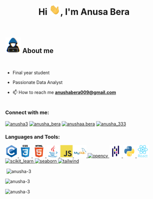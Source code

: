 <h1 align="center">Hi <img width="35" src="https://github.com/1999AZZAR/1999AZZAR/blob/main/resources/img/waving.gif">, I'm Anusa Bera</h1>
<!-- <h3 align="center">Hello Developers</h3> -->


<br>	


## <picture><img src = "https://github.com/0xAbdulKhalid/0xAbdulKhalid/raw/main/assets/mdImages/about_me.gif" width = 50px></picture> **About me**



<br>

- Final year student

- Passionate Data Analyst

- 📫 How to reach me **anushabera009@gmail.com**
<br><br>
<h3 align="left">Connect with me:</h3>
<p align="left">
<a href="https://linkedin.com/in/anusha3" target="_blank"><img align="center" src="https://user-images.githubusercontent.com/62725955/220275585-bf60c95b-1c63-4ecc-bcd0-513b5bef4c5a.svg" alt="anusha3" height="30" width="40" /></a>
<a href="https://twitter.com/anusha_bera" target="blank"><img align="center" src="https://raw.githubusercontent.com/rahuldkjain/github-profile-readme-generator/master/src/images/icons/Social/twitter.svg" alt="anusha_bera" height="30" width="40" /></a>
<a href="https://instagram.com/anushaa.bera" target="blank"><img align="center" src="https://raw.githubusercontent.com/rahuldkjain/github-profile-readme-generator/master/src/images/icons/Social/instagram.svg" alt="anushaa.bera"  height="30" width="40" /></a>
<a href="https://leetcode.com/anusha_333/" target="_blank"><img align="center" src="https://user-images.githubusercontent.com/62725955/220276240-d0f1c8f7-ead6-43a8-8756-5d9258dfa0ed.svg" alt="anusha_333" height="30" width="40" /></a>
  
</p>

<h3 align="left">Languages and Tools:</h3>
<p align="left"> <a href="https://www.cprogramming.com/" target="_blank" rel="noreferrer"> <img src="https://raw.githubusercontent.com/devicons/devicon/master/icons/c/c-original.svg" alt="c" width="40" height="40"/> </a> <a href="https://www.w3schools.com/css/" target="_blank" rel="noreferrer"> <img src="https://raw.githubusercontent.com/devicons/devicon/master/icons/css3/css3-original-wordmark.svg" alt="css3" width="40" height="40"/> </a> <a href="https://www.w3.org/html/" target="_blank" rel="noreferrer"> <img src="https://raw.githubusercontent.com/devicons/devicon/master/icons/html5/html5-original-wordmark.svg" alt="html5" width="40" height="40"/> </a> <a href="https://www.java.com" target="_blank" rel="noreferrer"> <img src="https://raw.githubusercontent.com/devicons/devicon/master/icons/java/java-original.svg" alt="java" width="40" height="40"/> </a> <a href="https://developer.mozilla.org/en-US/docs/Web/JavaScript" target="_blank" rel="noreferrer"> <img src="https://raw.githubusercontent.com/devicons/devicon/master/icons/javascript/javascript-original.svg" alt="javascript" width="40" height="40"/> </a> <a href="https://www.mysql.com/" target="_blank" rel="noreferrer"> <img src="https://raw.githubusercontent.com/devicons/devicon/master/icons/mysql/mysql-original-wordmark.svg" alt="mysql" width="40" height="40"/> </a> <a href="https://opencv.org/" target="_blank" rel="noreferrer"> <img src="https://www.vectorlogo.zone/logos/opencv/opencv-icon.svg" alt="opencv" width="40" height="40"/> </a> <a href="https://pandas.pydata.org/" target="_blank" rel="noreferrer"> <img src="https://raw.githubusercontent.com/devicons/devicon/2ae2a900d2f041da66e950e4d48052658d850630/icons/pandas/pandas-original.svg" alt="pandas" width="40" height="40"/> </a> <a href="https://www.python.org" target="_blank" rel="noreferrer"> <img src="https://raw.githubusercontent.com/devicons/devicon/master/icons/python/python-original.svg" alt="python" width="40" height="40"/> </a> <a href="https://reactjs.org/" target="_blank" rel="noreferrer"> <img src="https://raw.githubusercontent.com/devicons/devicon/master/icons/react/react-original-wordmark.svg" alt="react" width="40" height="40"/> </a> <a href="https://scikit-learn.org/" target="_blank" rel="noreferrer"> <img src="https://upload.wikimedia.org/wikipedia/commons/0/05/Scikit_learn_logo_small.svg" alt="scikit_learn" width="40" height="40"/> </a> <a href="https://seaborn.pydata.org/" target="_blank" rel="noreferrer"> <img src="https://seaborn.pydata.org/_images/logo-mark-lightbg.svg" alt="seaborn" width="40" height="40"/> </a> <a href="https://tailwindcss.com/" target="_blank" rel="noreferrer"> <img src="https://www.vectorlogo.zone/logos/tailwindcss/tailwindcss-icon.svg" alt="tailwind" width="40" height="40"/> </a> </p>

 <p>&nbsp;<img align="center" src="https://github-readme-stats.vercel.app/api?username=anusha-3&show_icons=true&hide=contribs,prs&cache_seconds=86400&theme=react" alt="anusha-3" /></p>

<p><img align="center" src="https://github-readme-streak-stats.herokuapp.com/?user=anusha-3&theme=react" alt="anusha-3" /></p>

<p><img align="center" src="https://github-readme-stats.vercel.app/api/top-langs?username=anusha-3&repo=github-readme-stats&cache_seconds=86400&theme=react" alt="anusha-3" /></p>

